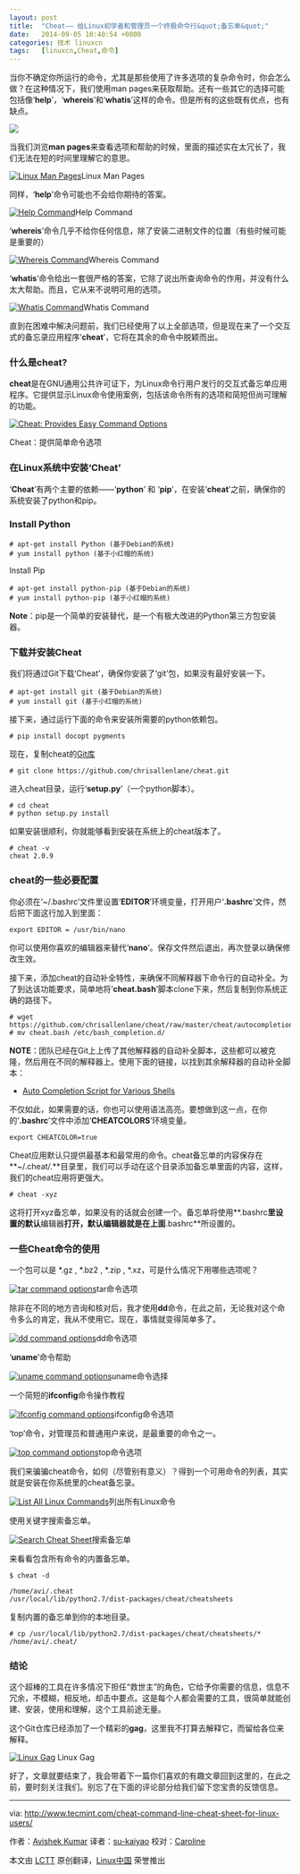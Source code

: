 ```yaml
---
layout: post
title:	"Cheat—— 给Linux初学者和管理员一个终极命令行&quot;备忘单&quot;"
date:	2014-09-05 10:40:54 +0800 
categories:	技术 linuxcn 
tags:	[linuxcn,Cheat,命令]
---
```



当你不确定你所运行的命令，尤其是那些使用了许多选项的复杂命令时，你会怎么做？在这种情况下，我们使用man pages来获取帮助。还有一些其它的选择可能包括像‘**help**’，‘**whereis**’和‘**whatis**’这样的命令。但是所有的这些既有优点，也有缺点。


![](/Asserts/Images//attachment/album/201409/05/103328rx8wbjmwmu6dl4zq.png)


当我们浏览**man pages**来查看选项和帮助的时候，里面的描述实在太冗长了，我们无法在短的时间里理解它的意思。


[![Linux Man Pages](https://camo.githubusercontent.com/ce202326bd23b7839db919896d3548dc91ccc992/687474703a2f2f7777772e7465636d696e742e636f6d2f77702d636f6e74656e742f75706c6f6164732f323031342f30372f4c696e75782d4d616e2d50616765732e6a706567)](https://camo.githubusercontent.com/ce202326bd23b7839db919896d3548dc91ccc992/687474703a2f2f7777772e7465636d696e742e636f6d2f77702d636f6e74656e742f75706c6f6164732f323031342f30372f4c696e75782d4d616e2d50616765732e6a706567)Linux Man Pages


同样，‘**help**’命令可能也不会给你期待的答案。


[![Help Command](https://camo.githubusercontent.com/96250682158db1bb3c9889531d4f8589e109c1fd/687474703a2f2f7777772e7465636d696e742e636f6d2f77702d636f6e74656e742f75706c6f6164732f323031342f30372f68656c702d636f6d6d616e642e6a706567)](https://camo.githubusercontent.com/96250682158db1bb3c9889531d4f8589e109c1fd/687474703a2f2f7777772e7465636d696e742e636f6d2f77702d636f6e74656e742f75706c6f6164732f323031342f30372f68656c702d636f6d6d616e642e6a706567)Help Command


‘**whereis**’命令几乎不给你任何信息，除了安装二进制文件的位置（有些时候可能是重要的）


[![Whereis Command](https://camo.githubusercontent.com/f94b1fe991d7b95fd99a505c53baebe955ea71ad/687474703a2f2f7777772e7465636d696e742e636f6d2f77702d636f6e74656e742f75706c6f6164732f323031342f30372f776865726569732d636f6d6d616e642e6a706567)](https://camo.githubusercontent.com/f94b1fe991d7b95fd99a505c53baebe955ea71ad/687474703a2f2f7777772e7465636d696e742e636f6d2f77702d636f6e74656e742f75706c6f6164732f323031342f30372f776865726569732d636f6d6d616e642e6a706567)Whereis Command


‘**whatis**’命令给出一套很严格的答案，它除了说出所查询命令的作用，并没有什么太大帮助。而且，它从来不说明可用的选项。


[![Whatis Command](https://camo.githubusercontent.com/d1f2b2d8a830108b1d8c38650649b6d2fbc4b1c0/687474703a2f2f7777772e7465636d696e742e636f6d2f77702d636f6e74656e742f75706c6f6164732f323031342f30372f7768617469732d636f6d6d616e642e6a706567)](https://camo.githubusercontent.com/d1f2b2d8a830108b1d8c38650649b6d2fbc4b1c0/687474703a2f2f7777772e7465636d696e742e636f6d2f77702d636f6e74656e742f75706c6f6164732f323031342f30372f7768617469732d636f6d6d616e642e6a706567)Whatis Command


直到在困难中解决问题前，我们已经使用了以上全部选项，但是现在来了一个交互式的备忘录应用程序‘**cheat**’，它将在其余的命令中脱颖而出。


### 什么是cheat?


**cheat**是在GNU通用公共许可证下，为Linux命令行用户发行的交互式备忘单应用程序。它提供显示Linux命令使用案例，包括该命令所有的选项和简短但尚可理解的功能。


[![Cheat: Provides Easy Command Options](https://camo.githubusercontent.com/7b4f156caaa898c7c9c9655143773f7fbd747a61/687474703a2f2f7777772e7465636d696e742e636f6d2f77702d636f6e74656e742f75706c6f6164732f323031342f30372f63686561742d73686565742e6a706567)](https://camo.githubusercontent.com/7b4f156caaa898c7c9c9655143773f7fbd747a61/687474703a2f2f7777772e7465636d696e742e636f6d2f77702d636f6e74656e742f75706c6f6164732f323031342f30372f63686561742d73686565742e6a706567)


Cheat：提供简单命令选项


### 在Linux系统中安装‘Cheat’


‘**Cheat**’有两个主要的依赖——‘**python**’ 和 ‘**pip**’，在安装‘**cheat**’之前，确保你的系统安装了python和pip。


### Install Python



```
# apt-get install Python (基于Debian的系统)
# yum install python (基于小红帽的系统)

```

Install Pip



```
# apt-get install python-pip (基于Debian的系统)
# yum install python-pip (基于小红帽的系统)

```

**Note**：pip是一个简单的安装替代，是一个有极大改进的Python第三方包安装器。


### 下载并安装Cheat


我们将通过Git下载‘Cheat’，确保你安装了‘git’包，如果没有最好安装一下。



```
# apt-get install git (基于Debian的系统)
# yum install git (基于小红帽的系统)

```

接下来，通过运行下面的命令来安装所需要的python依赖包。



```
# pip install docopt pygments

```

现在，复制cheat的[Git库](http://www.tecmint.com/install-git-to-create-and-share-your-own-projects-on-github-repository/)



```
# git clone https://github.com/chrisallenlane/cheat.git

```

进入cheat目录，运行‘**setup.py**’（一个python脚本）。



```
# cd cheat
# python setup.py install

```

如果安装很顺利，你就能够看到安装在系统上的cheat版本了。



```
# cheat -v
cheat 2.0.9

```

### cheat的一些必要配置


你必须在‘~/.bashrc’文件里设置‘**EDITOR**’环境变量，打开用户‘**.bashrc**’文件，然后把下面这行加入到里面：



```
export EDITOR = /usr/bin/nano

```

你可以使用你喜欢的编辑器来替代‘**nano**’。保存文件然后退出，再次登录以确保修改生效。


接下来，添加cheat的自动补全特性，来确保不同解释器下命令行的自动补全。为了到达该功能要求，简单地将‘**cheat.bash**’脚本clone下来，然后复制到你系统正确的路径下。



```
# wget https://github.com/chrisallenlane/cheat/raw/master/cheat/autocompletion/cheat.bash 
# mv cheat.bash /etc/bash_completion.d/

```

**NOTE**：团队已经在Git上上传了其他解释器的自动补全脚本，这些都可以被克隆，然后用在不同的解释器上。使用下面的链接，以找到其余解释器的自动补全脚本：


* [Auto Completion Script for Various Shells](https://github.com/chrisallenlane/cheat/tree/master/cheat/autocompletion)


不仅如此，如果需要的话，你也可以使用语法高亮。要想做到这一点，在你的‘**.bashrc**’文件中添加‘**CHEATCOLORS**’环境变量。



```
export CHEATCOLOR=true

```

Cheat应用默认只提供最基本和最常用的命令。cheat备忘单的内容保存在**~/.cheat/.**目录里，我们可以手动在这个目录添加备忘单里面的内容，这样，我们的cheat应用将更强大。



```
# cheat -xyz

```

这将打开xyz备忘单，如果没有的话就会创建一个。备忘单将使用**.bashrc**里设置的默认**编辑器**打开，默认编辑器就是在上面**.bashrc**所设置的。


### 一些Cheat命令的使用


一个包可以是 \*.gz , \*.bz2 , \*.zip , \*.xz，可是什么情况下用哪些选项呢？


[![tar command options](https://camo.githubusercontent.com/7952f8f5083052f6b4a776c0d361d0b8af56d629/687474703a2f2f7777772e7465636d696e742e636f6d2f77702d636f6e74656e742f75706c6f6164732f323031342f30372f63686561742d7461722e6a706567)](https://camo.githubusercontent.com/7952f8f5083052f6b4a776c0d361d0b8af56d629/687474703a2f2f7777772e7465636d696e742e636f6d2f77702d636f6e74656e742f75706c6f6164732f323031342f30372f63686561742d7461722e6a706567)tar命令选项


除非在不同的地方咨询和核对后，我才使用**dd**命令，在此之前，无论我对这个命令多么的肯定，我从不使用它。现在，事情就变得简单多了。


[![dd command options](https://camo.githubusercontent.com/21cfa4c8f30ce6d2b53bf641979b101c7824ac5e/687474703a2f2f7777772e7465636d696e742e636f6d2f77702d636f6e74656e742f75706c6f6164732f323031342f30372f63686561742d64642e6a706567)](https://camo.githubusercontent.com/21cfa4c8f30ce6d2b53bf641979b101c7824ac5e/687474703a2f2f7777772e7465636d696e742e636f6d2f77702d636f6e74656e742f75706c6f6164732f323031342f30372f63686561742d64642e6a706567)dd命令选项


‘**uname**’命令帮助


[![uname command options](https://camo.githubusercontent.com/6e18d6f64123dca16aea36c090d0766057082720/687474703a2f2f7777772e7465636d696e742e636f6d2f77702d636f6e74656e742f75706c6f6164732f323031342f30372f756e616d652d636f6d6d616e642e6a706567)](https://camo.githubusercontent.com/6e18d6f64123dca16aea36c090d0766057082720/687474703a2f2f7777772e7465636d696e742e636f6d2f77702d636f6e74656e742f75706c6f6164732f323031342f30372f756e616d652d636f6d6d616e642e6a706567)uname命令选择


一个简短的**ifconfig**命令操作教程


[![ifconfig command options](https://camo.githubusercontent.com/74d764202dc1d59949d8f6f96716c0e02b665cb0/687474703a2f2f7777772e7465636d696e742e636f6d2f77702d636f6e74656e742f75706c6f6164732f323031342f30372f6966636f6e6669672d636f6d6d616e642e6a706567)](https://camo.githubusercontent.com/74d764202dc1d59949d8f6f96716c0e02b665cb0/687474703a2f2f7777772e7465636d696e742e636f6d2f77702d636f6e74656e742f75706c6f6164732f323031342f30372f6966636f6e6669672d636f6d6d616e642e6a706567)ifconfig命令选项


‘top’命令，对管理员和普通用户来说，是最重要的命令之一。


[![top command options](https://camo.githubusercontent.com/f4862dbe1db99c1adf5b2f2fb169706e8ba4edc5/687474703a2f2f7777772e7465636d696e742e636f6d2f77702d636f6e74656e742f75706c6f6164732f323031342f30372f746f702d636f6d6d616e642e6a706567)](https://camo.githubusercontent.com/f4862dbe1db99c1adf5b2f2fb169706e8ba4edc5/687474703a2f2f7777772e7465636d696e742e636f6d2f77702d636f6e74656e742f75706c6f6164732f323031342f30372f746f702d636f6d6d616e642e6a706567)top命令选项


我们来骗骗cheat命令，如何（尽管别有意义）？得到一个可用命令的列表，其实就是安装在你系统里的cheat备忘录。


[![List All Linux Commands](https://camo.githubusercontent.com/5a5ab67a3bd0afaacec1f7d26129a12629d9f376/687474703a2f2f7777772e7465636d696e742e636f6d2f77702d636f6e74656e742f75706c6f6164732f323031342f30372f6c696e75782d636f6d6d616e64732e6a706567)](https://camo.githubusercontent.com/5a5ab67a3bd0afaacec1f7d26129a12629d9f376/687474703a2f2f7777772e7465636d696e742e636f6d2f77702d636f6e74656e742f75706c6f6164732f323031342f30372f6c696e75782d636f6d6d616e64732e6a706567)列出所有Linux命令


使用关键字搜索备忘单。


[![Search Cheat Sheet](https://camo.githubusercontent.com/45360ea72bcf8ccea7d3db000f003dfe6b8a5d4c/687474703a2f2f7777772e7465636d696e742e636f6d2f77702d636f6e74656e742f75706c6f6164732f323031342f30372f7365617263682d63686561742d73686565742e6a706567)](https://camo.githubusercontent.com/45360ea72bcf8ccea7d3db000f003dfe6b8a5d4c/687474703a2f2f7777772e7465636d696e742e636f6d2f77702d636f6e74656e742f75706c6f6164732f323031342f30372f7365617263682d63686561742d73686565742e6a706567)搜索备忘单


来看看包含所有命令的内置备忘单。



```
$ cheat -d

/home/avi/.cheat
/usr/local/lib/python2.7/dist-packages/cheat/cheatsheets

```

复制内置的备忘单到你的本地目录。



```
# cp /usr/local/lib/python2.7/dist-packages/cheat/cheatsheets/* /home/avi/.cheat/

```

### 结论


这个超棒的工具在许多情况下担任“救世主”的角色，它给予你需要的信息，信息不冗余，不模糊，相反地，却击中要点。这是每个人都会需要的工具，很简单就能创建、安装，使用和理解，这个工具前途无量。


这个Git仓库已经添加了一个精彩的**gag**，这里我不打算去解释它，而留给各位来解释。


[![Linux Gag](https://camo.githubusercontent.com/5e30737c90821b1c4c4fb9d7e2a57d40e4f6570a/687474703a2f2f7777772e7465636d696e742e636f6d2f77702d636f6e74656e742f75706c6f6164732f323031342f30372f6c696e75782d6761672e6a706567)](https://camo.githubusercontent.com/5e30737c90821b1c4c4fb9d7e2a57d40e4f6570a/687474703a2f2f7777772e7465636d696e742e636f6d2f77702d636f6e74656e742f75706c6f6164732f323031342f30372f6c696e75782d6761672e6a706567) Linux Gag


好了，文章就要结束了，我会带着下一篇你们喜欢的有趣文章回到这里的，在此之前，要时刻关注我们。别忘了在下面的评论部分给我们留下您宝贵的反馈信息。




---


via: <http://www.tecmint.com/cheat-command-line-cheat-sheet-for-linux-users/>


作者：[Avishek Kumar](http://www.tecmint.com/author/avishek/) 译者：[su-kaiyao](https://github.com/su-kaiyao) 校对：[Caroline](https://github.com/carolinewuyan)


本文由 [LCTT](https://github.com/LCTT/TranslateProject) 原创翻译，[Linux中国](http://linux.cn/) 荣誉推出
